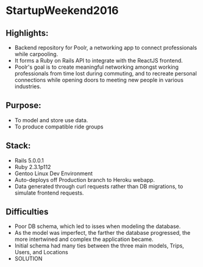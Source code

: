 # StartupWeekend2016

## Highlights:

* Backend repository for Poolr, a networking app to connect professionals while carpooling.
* It forms a Ruby on Rails API to integrate with the ReactJS frontend.
* Poolr's goal is to create meaningful networking amongst working professionals from time lost during commuting, and to recreate personal connections while opening doors to meeting new people in various industries.

## Purpose:
* To model and store use data.
* To produce compatible ride groups



## Stack:
* Rails 5.0.0.1
* Ruby 2.3.1p112
* Gentoo Linux Dev Environment
* Auto-deploys off Production branch to Heroku webapp.
* Data generated through curl requests rather than DB migrations, to simulate frontend requests.

## Difficulties
* Poor DB schema, which led to isses when modeling the database.
* As the model was imperfect, the farther the database progressed, the more intertwined and complex the application became.
* Initial schema had many ties between the three main models, Trips, Users, and Locations
* SOLUTION

